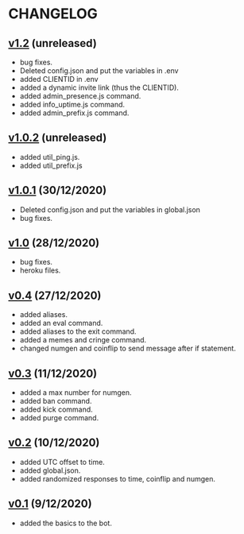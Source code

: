# CHANGELOG

## [v1.2](https://github.com/codeducks/xBOT/releases/tag/v1.2) (unreleased)    
  
+ bug fixes.  
+ Deleted config.json and put the variables in .env
+ added CLIENTID in .env
+ added a dynamic invite link (thus the CLIENTID).
+ added admin_presence.js command.
+ added info_uptime.js command.
+ added admin_prefix.js command.

## [v1.0.2](https://github.com/codeducks/xbot/releases/tag/v1.0.2) (unreleased)

+ added util_ping.js.
+ added util_prefix.js

## [v1.0.1](https://github.com/codeducks/xBOT/releases/tag/v1.0.1) (30/12/2020)    

+ Deleted config.json and put the variables in global.json
+ bug fixes.

## [v1.0](https://github.com/codeducks/xBOT/releases/tag/v1.0) (28/12/2020)
+ bug fixes.
+ heroku files.

## [v0.4](https://github.com/codeducks/xBOT/releases/tag/v0.4) (27/12/2020)
+ added aliases.
+ added an eval command.
+ added aliases to the exit command.
+ added a memes and cringe command.
+ changed numgen and coinflip to send message after if statement.

## [v0.3](https://github.com/codeducks/xBOT/releases/tag/v0.3) (11/12/2020)

+ added a max number for numgen.
+ added ban command.
+ added kick command.
+ added purge command.

## [v0.2](https://github.com/codeducks/xBOT/releases/tag/v0.2) (10/12/2020)

+ added UTC offset to time.
+ added global.json.
+ added randomized responses to time, coinflip and numgen.

## [v0.1](https://github.com/codeducks/xBOT/releases/tag/v0.1) (9/12/2020)

+ added the basics to the bot.